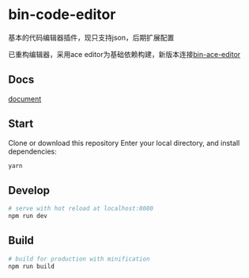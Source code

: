 # bin-code-editor

基本的代码编辑器插件，现只支持json，后期扩展配置

已重构编辑器，采用ace editor为基础依赖构建，新版本连接[bin-ace-editor](https://wangbin3162.gitee.io/bin-ace-editor/)

## Docs

[document](https://wangbin3162.gitee.io/bin-code-editor/)

## Start

Clone or download this repository
Enter your local directory, and install dependencies:

```bash
yarn
```

## Develop

```bash
# serve with hot reload at localhost:8080
npm run dev
```

## Build

```bash
# build for production with minification
npm run build
```
